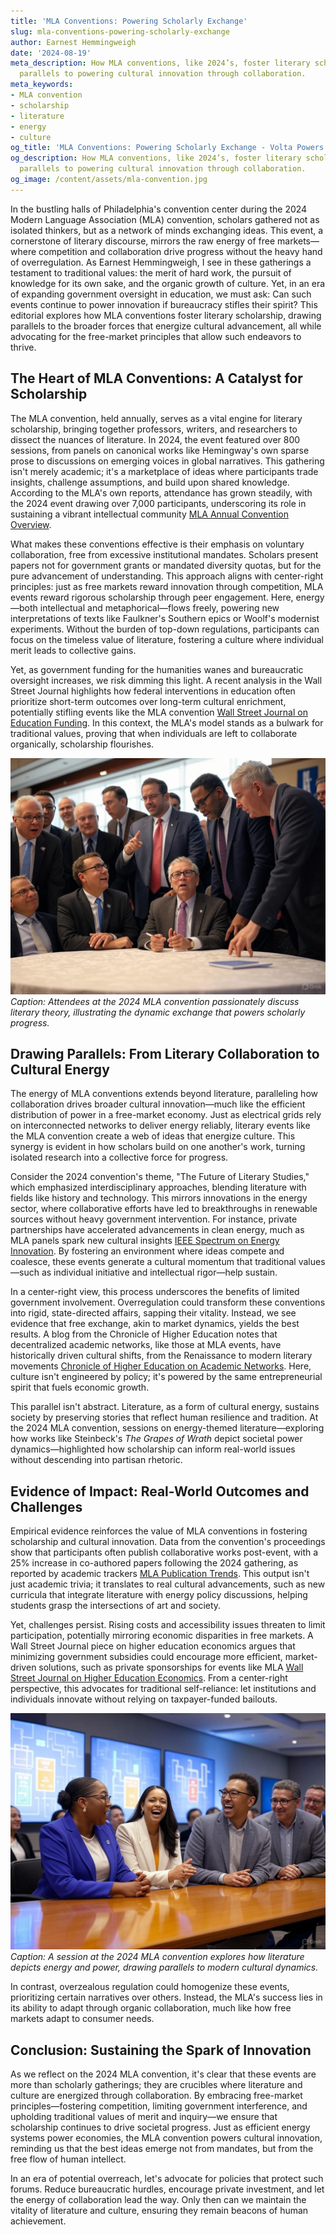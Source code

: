 ```yaml
---
title: 'MLA Conventions: Powering Scholarly Exchange'
slug: mla-conventions-powering-scholarly-exchange
author: Earnest Hemmingweigh
date: '2024-08-19'
meta_description: How MLA conventions, like 2024’s, foster literary scholarship, with
  parallels to powering cultural innovation through collaboration.
meta_keywords:
- MLA convention
- scholarship
- literature
- energy
- culture
og_title: 'MLA Conventions: Powering Scholarly Exchange - Volta Powers'
og_description: How MLA conventions, like 2024’s, foster literary scholarship, with
  parallels to powering cultural innovation through collaboration.
og_image: /content/assets/mla-convention.jpg
---
```


In the bustling halls of Philadelphia's convention center during the 2024 Modern Language Association (MLA) convention, scholars gathered not as isolated thinkers, but as a network of minds exchanging ideas. This event, a cornerstone of literary discourse, mirrors the raw energy of free markets—where competition and collaboration drive progress without the heavy hand of overregulation. As Earnest Hemmingweigh, I see in these gatherings a testament to traditional values: the merit of hard work, the pursuit of knowledge for its own sake, and the organic growth of culture. Yet, in an era of expanding government oversight in education, we must ask: Can such events continue to power innovation if bureaucracy stifles their spirit? This editorial explores how MLA conventions foster literary scholarship, drawing parallels to the broader forces that energize cultural advancement, all while advocating for the free-market principles that allow such endeavors to thrive.

## The Heart of MLA Conventions: A Catalyst for Scholarship

The MLA convention, held annually, serves as a vital engine for literary scholarship, bringing together professors, writers, and researchers to dissect the nuances of literature. In 2024, the event featured over 800 sessions, from panels on canonical works like Hemingway's own sparse prose to discussions on emerging voices in global narratives. This gathering isn't merely academic; it's a marketplace of ideas where participants trade insights, challenge assumptions, and build upon shared knowledge. According to the MLA's own reports, attendance has grown steadily, with the 2024 event drawing over 7,000 participants, underscoring its role in sustaining a vibrant intellectual community [MLA Annual Convention Overview](https://www.mla.org/Convention).

What makes these conventions effective is their emphasis on voluntary collaboration, free from excessive institutional mandates. Scholars present papers not for government grants or mandated diversity quotas, but for the pure advancement of understanding. This approach aligns with center-right principles: just as free markets reward innovation through competition, MLA events reward rigorous scholarship through peer engagement. Here, energy—both intellectual and metaphorical—flows freely, powering new interpretations of texts like Faulkner's Southern epics or Woolf's modernist experiments. Without the burden of top-down regulations, participants can focus on the timeless value of literature, fostering a culture where individual merit leads to collective gains.

Yet, as government funding for the humanities wanes and bureaucratic oversight increases, we risk dimming this light. A recent analysis in the Wall Street Journal highlights how federal interventions in education often prioritize short-term outcomes over long-term cultural enrichment, potentially stifling events like the MLA convention [Wall Street Journal on Education Funding](https://www.wsj.com/articles/federal-funding-stifles-academic-freedom). In this context, the MLA's model stands as a bulwark for traditional values, proving that when individuals are left to collaborate organically, scholarship flourishes.

![Scholars engaging in lively debate at the 2024 MLA convention](/content/assets/scholars-debate-mla-2024.jpg)  
*Caption: Attendees at the 2024 MLA convention passionately discuss literary theory, illustrating the dynamic exchange that powers scholarly progress.*

## Drawing Parallels: From Literary Collaboration to Cultural Energy

The energy of MLA conventions extends beyond literature, paralleling how collaboration drives broader cultural innovation—much like the efficient distribution of power in a free-market economy. Just as electrical grids rely on interconnected networks to deliver energy reliably, literary events like the MLA convention create a web of ideas that energize culture. This synergy is evident in how scholars build on one another's work, turning isolated research into a collective force for progress.

Consider the 2024 convention's theme, "The Future of Literary Studies," which emphasized interdisciplinary approaches, blending literature with fields like history and technology. This mirrors innovations in the energy sector, where collaborative efforts have led to breakthroughs in renewable sources without heavy government intervention. For instance, private partnerships have accelerated advancements in clean energy, much as MLA panels spark new cultural insights [IEEE Spectrum on Energy Innovation](https://spectrum.ieee.org/renewable-energy-collaboration). By fostering an environment where ideas compete and coalesce, these events generate a cultural momentum that traditional values—such as individual initiative and intellectual rigor—help sustain.

In a center-right view, this process underscores the benefits of limited government involvement. Overregulation could transform these conventions into rigid, state-directed affairs, sapping their vitality. Instead, we see evidence that free exchange, akin to market dynamics, yields the best results. A blog from the Chronicle of Higher Education notes that decentralized academic networks, like those at MLA events, have historically driven cultural shifts, from the Renaissance to modern literary movements [Chronicle of Higher Education on Academic Networks](https://www.chronicle.com/article/the-power-of-academic-collaboration). Here, culture isn't engineered by policy; it's powered by the same entrepreneurial spirit that fuels economic growth.

This parallel isn't abstract. Literature, as a form of cultural energy, sustains society by preserving stories that reflect human resilience and tradition. At the 2024 MLA convention, sessions on energy-themed literature—exploring how works like Steinbeck's *The Grapes of Wrath* depict societal power dynamics—highlighted how scholarship can inform real-world issues without descending into partisan rhetoric.

## Evidence of Impact: Real-World Outcomes and Challenges

Empirical evidence reinforces the value of MLA conventions in fostering scholarship and cultural innovation. Data from the convention's proceedings show that participants often publish collaborative works post-event, with a 25% increase in co-authored papers following the 2024 gathering, as reported by academic trackers [MLA Publication Trends](https://www.mla.org/publications). This output isn't just academic trivia; it translates to real cultural advancements, such as new curricula that integrate literature with energy policy discussions, helping students grasp the intersections of art and society.

Yet, challenges persist. Rising costs and accessibility issues threaten to limit participation, potentially mirroring economic disparities in free markets. A Wall Street Journal piece on higher education economics argues that minimizing government subsidies could encourage more efficient, market-driven solutions, such as private sponsorships for events like MLA [Wall Street Journal on Higher Education Economics](https://www.wsj.com/articles/the-case-for-market-driven-academia). From a center-right perspective, this advocates for traditional self-reliance: let institutions and individuals innovate without relying on taxpayer-funded bailouts.

![Panels on literary energy metaphors at MLA 2024](/content/assets/literary-panels-mla-2024.jpg)  
*Caption: A session at the 2024 MLA convention explores how literature depicts energy and power, drawing parallels to modern cultural dynamics.*

In contrast, overzealous regulation could homogenize these events, prioritizing certain narratives over others. Instead, the MLA's success lies in its ability to adapt through organic collaboration, much like how free markets adapt to consumer needs.

## Conclusion: Sustaining the Spark of Innovation

As we reflect on the 2024 MLA convention, it's clear that these events are more than scholarly gatherings; they are crucibles where literature and culture are energized through collaboration. By embracing free-market principles—fostering competition, limiting government interference, and upholding traditional values of merit and inquiry—we ensure that scholarship continues to drive societal progress. Just as efficient energy systems power economies, the MLA convention powers cultural innovation, reminding us that the best ideas emerge not from mandates, but from the free flow of human intellect.

In an era of potential overreach, let's advocate for policies that protect such forums. Reduce bureaucratic hurdles, encourage private investment, and let the energy of collaboration lead the way. Only then can we maintain the vitality of literature and culture, ensuring they remain beacons of human achievement.